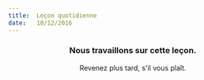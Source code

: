 ```yaml
---
title:  Leçon quotidienne
date:   10/12/2016
---
```


### <center>Nous travaillons sur cette leçon.</center>
<center>Revenez plus tard, s'il vous plaît.</center>